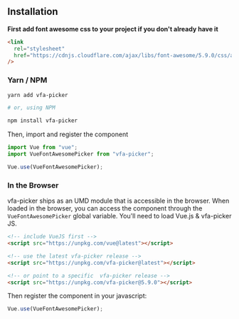 ## Installation

**First add font awesome css to your project if you don't already have it**

```html
<link
  rel="stylesheet"
  href="https://cdnjs.cloudflare.com/ajax/libs/font-awesome/5.9.0/css/all.css"
/>
```

### Yarn / NPM

```bash
yarn add vfa-picker

# or, using NPM

npm install vfa-picker
```

Then, import and register the component

```javascript
import Vue from "vue";
import VueFontAwesomePicker from "vfa-picker";

Vue.use(VueFontAwesomePicker);
```

### In the Browser

vfa-picker ships as an UMD module that is accessible in the browser. When loaded
in the browser, you can access the component through the `VueFontAwesomePicker`
global variable. You'll need to load Vue.js & vfa-picker JS.

```html
<!-- include VueJS first -->
<script src="https://unpkg.com/vue@latest"></script>

<!-- use the latest vfa-picker release -->
<script src="https://unpkg.com/vfa-picker@latest"></script>

<!-- or point to a specific  vfa-picker release -->
<script src="https://unpkg.com/vfa-picker@5.9.0"></script>
```

Then register the component in your javascript:

```js
Vue.use(VueFontAwesomePicker);
```
